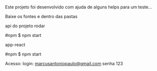 
Este projeto foi desenvolvido com ajuda de alguns helps para um teste...

Baixe os fontes e dentro das pastas

api do projeto rodar


 #npm
$ npm start

app-react

#npm
$ npm start


Acesso:
login: marcusantoniopaulo@gmail.com
senha 123


